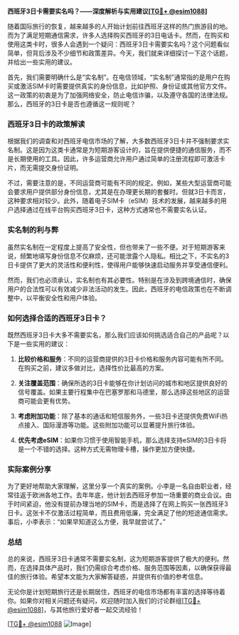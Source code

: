 **西班牙3日卡需要实名吗？——深度解析与实用建议[[TG💪+ @esim1088](https://t.me/s/esim1088)]**

随着国际旅行的恢复，越来越多的人开始计划前往西班牙这样的热门旅游目的地。而为了满足短期通信需求，许多人选择购买西班牙的3日电话卡。然而，在购买和使用这类卡时，很多人会遇到一个疑问：西班牙3日卡需要实名吗？这个问题看似简单，但背后涉及不少细节和政策差异。今天，我们就来详细探讨一下这个话题，并给出一些实用的建议。

首先，我们需要明确什么是“实名制”。在电信领域，“实名制”通常指的是用户在购买或激活SIM卡时需要提供真实的身份信息，比如护照、身份证或其他官方文件。这一政策的初衷是为了加强网络安全，防止电信诈骗，以及遵守各国的法律法规。那么，西班牙的3日卡是否也遵循这一规则呢？

### 西班牙3日卡的政策解读

根据我们的调查和对西班牙电信市场的了解，大多数西班牙3日卡并不强制要求实名制。这是因为这类卡通常是为短期游客设计的，旨在提供便捷的通信服务，而不是长期使用的工具。因此，许多运营商允许用户通过简单的注册流程即可激活卡片，而无需提交身份证明。

不过，需要注意的是，不同运营商可能有不同的规定。例如，某些大型运营商可能会要求用户提供部分身份信息，尤其是在办理更长期的套餐时。但就3日卡而言，这种要求相对较少。此外，随着电子SIM卡（eSIM）技术的发展，越来越多的用户选择通过在线平台购买西班牙3日卡，这种方式通常也不需要实名认证。

### 实名制的利与弊

虽然实名制在一定程度上提高了安全性，但也带来了一些不便。对于短期游客来说，频繁地填写身份信息不仅麻烦，还可能泄露个人隐私。相比之下，不实名的3日卡提供了更大的灵活性和便利性，使得用户能够快速启动服务并享受通信便利。

然而，我们也必须承认，实名制也有其必要性。特别是在涉及到跨境通信时，确保用户的合法性可以有效减少非法活动的发生。因此，西班牙的电信政策也在不断调整中，以平衡安全性和用户体验。

### 如何选择合适的西班牙3日卡？

既然西班牙3日卡大多不需要实名，那么我们应该如何挑选适合自己的产品呢？以下是一些实用的建议：

1. **比较价格和服务**：不同的运营商提供的3日卡价格和服务内容可能有所不同。在购买之前，建议多做对比，选择性价比最高的方案。
   
2. **关注覆盖范围**：确保所选的3日卡能够在你计划访问的城市和地区提供良好的信号覆盖。如果主要行程集中在巴塞罗那和马德里，那么选择这些地区的运营商可能会更有优势。

3. **考虑附加功能**：除了基本的通话和短信服务外，一些3日卡还提供免费WiFi热点接入、国际漫游等功能。这些附加功能可以显著提升旅行体验。

4. **优先考虑eSIM**：如果你习惯于使用智能手机，那么选择支持eSIM的3日卡将是一个不错的选择。这种方式无需物理卡槽，操作更加方便快捷。

### 实际案例分享

为了更好地帮助大家理解，这里分享一个真实的案例。小李是一名自由职业者，经常往返于欧洲各地工作。去年年底，他计划去西班牙参加一场重要的商业会议。由于时间紧迫，他没有提前办理当地的SIM卡，而是选择了在网上购买一张西班牙3日卡。这张卡不仅激活过程简单，而且费用低廉，完全满足了他的短途通信需求。事后，小李表示：“如果早知道这么方便，我早就尝试了。”

### 总结

总的来说，西班牙3日卡通常不需要实名制，这为短期游客提供了极大的便利。然而，在选择具体产品时，我们仍需综合考虑价格、服务范围等因素，以确保获得最佳的旅行体验。希望本文能为大家解答疑惑，并提供有价值的参考信息。

无论你是计划短期旅行还是长期居住，西班牙的电信市场都有丰富的选择等待着你。如果你对相关问题还有疑问，欢迎随时加入我们的讨论群组[[TG💪+ @esim1088](https://t.me/s/esim1088)]，与其他旅行爱好者一起交流经验！

[[TG💪+ @esim1088](https://t.me/s/esim1088) ![Image](https://i.postimg.cc/4NQfJmqS/Snipaste-2025-05-13-00-14-12.png)]